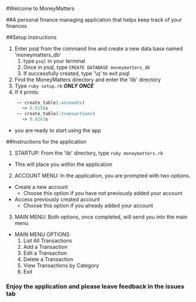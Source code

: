 #Welcome to MoneyMatters

##A personal finance managing application that helps keep track of your finances

##Setup Instructions
1. Enter psql from the command line and create a new data base named 'moneymatters_db'
	1. type `psql` in your terminal
	2. Once in psql, type `CREATE DATABASE moneymatters_db`
	3. If successfully created, type '\q' to exit psql
2. Find the MoneyMatters directory and enter the 'lib' directory
3. Type `ruby setup.rb` ***ONLY ONCE***
4. If it prints: 
```ruby 
	-- create_table(:accounts)
	  -> 0.0158s
	-- create_table(:transactions)
	  -> 0.0263s
```

- you are ready to start using the app

##Instructions for the application
1. STARTUP: From the 'lib' directory, type `ruby moneymatters.rb` 
  * This will place you within the application
2. ACCOUNT MENU: In the application, you are prompted with two options.
  * Create a new account
    - Choose this option if you have not previously added your account
  * Access previously created account
    - Choose this option if you already added your account
3. MAIN MENU: Both options, once completed, will send you into the main menu
  * MAIN MENU OPTIONS
	1. List All Transactions
	2. Add a Transaction
	3. Edit a Transaction
	4. Delete a Transaction
	5. View Transactions by Category
	6. Exit

### Enjoy the application and please leave feedback in the issues tab 
